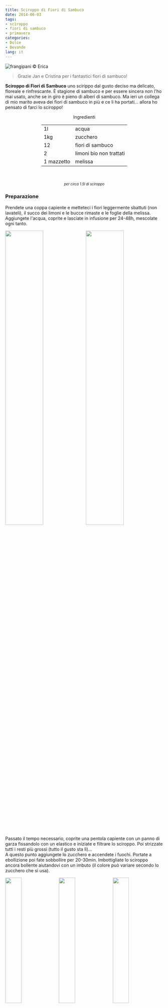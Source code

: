 ```yaml
---
title: Sciroppo di Fiori di Sambuco
date: 2014-06-03
tags:
- sciroppo
- fiori di sambuco
- primavera
categories:
- Dolce
- Bevande
lang: it
---
```

![](header.jpg "frangipani © Erica")

> Grazie Jan e Cristina per i fantastici fiori di sambuco!

**Sciroppo di Fiori di Sambuco** uno scirippo dal gusto deciso ma delicato, floreale e rinfrescante. È stagione di sambuco e per essere sincera non l'ho mai usato, anche se in giro è pieno di alberi di sambuco. Ma ieri un collega di mio marito aveva dei fiori di sambuco in più e ce li ha portati... allora ho pensato di farci lo sciroppo! 


<div id="wrapper" style="text-align: center">
  <div id="yourdiv" style="display: inline-block;">
    <div class="ingredients" itemscope itemtype="http://schema.org/Recipe">
      <span itemprop="name" style="display:none;">Sciroppo di Fiori di Sambuco</span>
      <div class="ingredients-title">Ingredienti</div>
      <table>
        <tbody>
          </tr>
          <tr itemprop="recipeIngredient">
            <td>1l</td>
            <td>acqua</td>
          </tr>
          <tr itemprop="recipeIngredient">
            <td>1kg</td>
            <td>zucchero</td>
          </tr>
          <tr itemprop="recipeIngredient">
            <td>12</td>
            <td>fiori di sambuco</td>
          </tr>
          <tr itemprop="recipeIngredient">
            <td>2</td>
            <td>limoni bio non trattati</td>
          </tr>
          <tr itemprop="recipeIngredient">
            <td>1 mazzetto</td>
            <td>melissa</td>   
          </tr>
        </tbody>
      </table>
      <br></br>
      <i class="pull-right" style="font-size: 80%;" itemprop="recipeYield">per circa 1.5l di sciroppo</i>
    </div>
  </div>
</div>


<h3>
  <font color="grey">
    <i class="fa-solid fa-gears"></i>
  </font> Preparazione
</h3>

Prendete una coppa capiente e metteteci i fiori leggermente sbattuti (non lavateli), il succo dei limoni e le bucce rimaste e le foglie della melissa. Aggiungete l'acqua, coprite e lasciate in infusione per 24-48h, mescolate ogni tanto.
<p>
  <div style="width: 100%; margin-bottom: 0">
    <img style="float: left; width: 49%; margin-right: 1%" src="ingredienti.jpg" alt="" title="frangipani © Erica" />
    <img style="float: left; width: 49%; margin-left: 1%" src="sciropporiposo.jpg" alt="" title="frangipani © Erica" />
    <div style="clear: both"></div>
  </div>
</p>

Passato il tempo necessario, coprite una pentola capiente con un panno di garza fissandolo con un elastico e iniziate e filtrare lo sciroppo. Poi strizzate tutti i resti più grossi (tutto il gusto sta lì)...
<br />
A questo punto aggiungete lo zucchero e accendete i fuochi. Portate a ebollizione poi fate sobbollire per 20-30min. Imbottigliate lo sciroppo ancora bollente aiutandovi con un imbuto (il colore può variare secondo lo zucchero che si usa).
<p>
  <div style="width: 100%; margin-bottom: 0">
    <img style="float: left; width: 32%; margin-right: 1%;" src="filtrare.jpg" alt="" title="frangipani © Erica" />
    <img style="float: left; width: 32%; margin-right: 1%; margin-left: 1%;" src="strizzare.jpg" alt="" title="frangipani © Erica" />
    <img style="float: left; width: 32%; margin-left: 1%;" src="imbottigliare.jpg" alt="" title="frangipani © Erica" />
    <div style="clear: both"></div>
  </div>
</p>

Servite lo sciroppo con dell'acqua fredda o anche con del prosecco, qualche fogliolina di menta fresca e del limone. Conservate lo Scirippo di fiori di Sambuco in un luogo fresco.
![](risultato.jpg "frangipani © Erica")

<h4>Buon appetito
  <font color="red">
    <i class="fa-regular fa-face-smile"></i>
  </font>
</h4>
